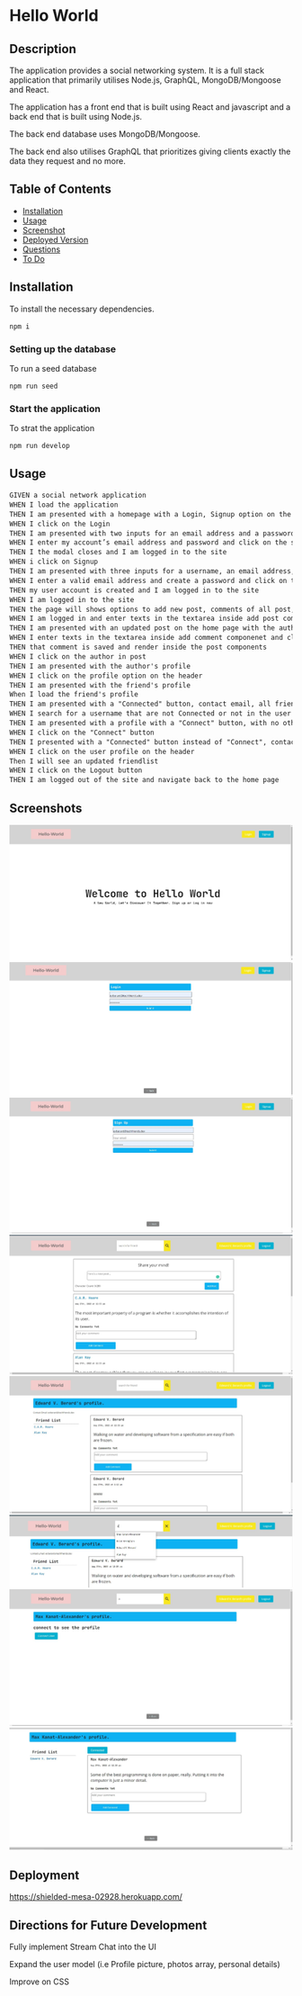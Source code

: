 
# Hello World

## Description

The application provides a social networking system. It is a full stack application that primarily utilises Node.js, GraphQL, MongoDB/Mongoose and React.

The application has a front end that is built using React and javascript and a back end that is built using Node.js.

The back end database uses MongoDB/Mongoose.

The back end also utilises GraphQL that prioritizes giving clients exactly the data they request and no more. 

## Table of Contents
* [Installation](#installation)
* [Usage](#usage)
* [Screenshot](#screenshots)
* [Deployed Version](#deployment)
* [Questions](#questions)
* [To Do](#todo)

## Installation

To install the necessary dependencies.

```
npm i
```

### Setting up the database

To run a seed database

```
npm run seed
```

### Start the application

To strat the application

```
npm run develop
```

## Usage

```md
GIVEN a social network application
WHEN I load the application
THEN I am presented with a homepage with a Login, Signup option on the header
WHEN I click on the Login
THEN I am presented with two inputs for an email address and a password and submit button
WHEN I enter my account’s email address and password and click on the submit button
THEN I the modal closes and I am logged in to the site
WHEN i click on Signup
THEN I am presented with three inputs for a username, an email address, and a password, and a submit button
WHEN I enter a valid email address and create a password and click on the submit button
THEN my user account is created and I am logged in to the site
WHEN I am logged in to the site
THEN the page will shows options to add new post, comments of all post, shows all user's and user friends' post, the header will appear with a searchbar, a Hello World logo, a button option to see profile, and a Logout button
WHEN I am logged in and enter texts in the textarea inside add post componenet and click the submit button
THEN I am presented with an updated post on the home page with the author, date and text content
WHEN I enter texts in the textarea inside add comment componenet and click the submit button
THEN that comment is saved and render inside the post components
WHEN I click on the author in post
THEN I am presented with the author's profile
WHEN I click on the profile option on the header
THEN I am presented with the friend's profile
When I load the friend's profile
THEN I am presented with a "Connected" button, contact email, all friend's posts and friend's friendlist
WHEN I search for a username that are not Connected or not in the user friendlist
THEN I am presented with a profile with a "Connect" button, with no other details
WHEN I click on the "Connect" button
THEN I presented with a "Connected" button instead of "Connect", contact email, posts and friendlist
WHEN I click on the user profile on the header 
Then I will see an updated friendlist
WHEN I click on the Logout button
THEN I am logged out of the site and navigate back to the home page  
```


## Screenshots
![alt Homepage](/Screenshot/homepage-screenshot.JPG)
![alt login](/Screenshot/login-screenshot.JPG)
![alt signup](/Screenshot/signup-screenshot.JPG)
![alt userhomepage](/Screenshot/userhomepage-screenshot.JPG)
![alt profile](/Screenshot/profile-screenshot.JPG)
![alt searchbar](/Screenshot/searchbar-screenshot.JPG)
![alt connect user](/Screenshot/connectuser-screenshot.JPG)
![alt connected user](/Screenshot/connected-screenshot.JPG)

## Deployment

https://shielded-mesa-02928.herokuapp.com/

## Directions for Future Development

Fully implement Stream Chat into the UI

Expand the user model (i.e Profile picture, photos array, personal details)

Improve on CSS
